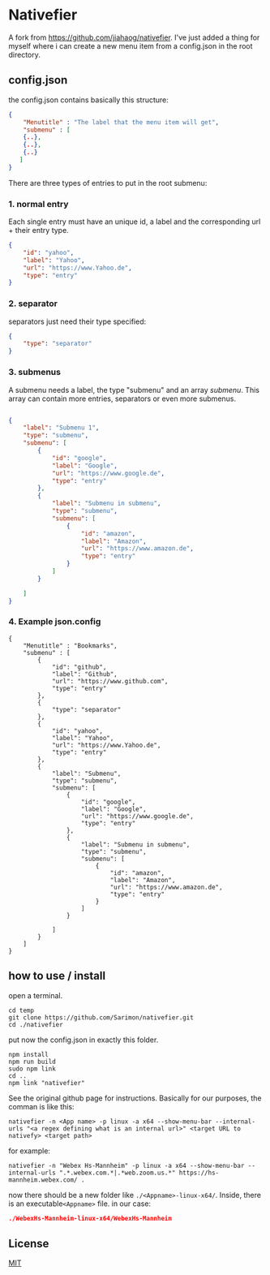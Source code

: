 # Nativefier

A fork from https://github.com/jiahaog/nativefier. I've just added a thing for myself where i can create a new menu item from a config.json in the root directory.

## config.json

the config.json contains basically this structure:

```json
{
    "Menutitle" : "The label that the menu item will get",
    "submenu" : [
    {..},
    {..},
    {..}
   ]
}
```

There are three types of entries to put in the root submenu:
### 1. normal entry 
Each single entry must have an unique id, a label and the corresponding url + their entry type.
```json
{
    "id": "yahoo",
    "label": "Yahoo",
    "url": "https://www.Yahoo.de",
    "type": "entry"
}
```
### 2. separator
separators just need their type specified:
```json
{
    "type": "separator"
}
```
### 3. submenus
A submenu needs a label, the type "submenu" and an array *submenu*. This array can contain more entries, separators or even more submenus.
```json

{
    "label": "Submenu 1",
    "type": "submenu",
    "submenu": [
        {
            "id": "google",
            "label": "Google",
            "url": "https://www.google.de",
            "type": "entry"
        },
        {
            "label": "Submenu in submenu",
            "type": "submenu",
            "submenu": [
                {
                    "id": "amazon",
                    "label": "Amazon",
                    "url": "https://www.amazon.de",
                    "type": "entry"
                }
            ]
        }

    ]
}
``` 

### 4. Example json.config

```
{
    "Menutitle" : "Bookmarks",
    "submenu" : [
        {
            "id": "github",
            "label": "Github",
            "url": "https://www.github.com",
            "type": "entry"
        },
        {
            "type": "separator"
        },
        {
            "id": "yahoo",
            "label": "Yahoo",
            "url": "https://www.Yahoo.de",
            "type": "entry"
        },
        {
            "label": "Submenu",
            "type": "submenu",
            "submenu": [
                {
                    "id": "google",
                    "label": "Google",
                    "url": "https://www.google.de",
                    "type": "entry"
                },
                {
                    "label": "Submenu in submenu",
                    "type": "submenu",
                    "submenu": [
                        {
                            "id": "amazon",
                            "label": "Amazon",
                            "url": "https://www.amazon.de",
                            "type": "entry"
                        }
                    ]
                }

            ]
        }
    ]
}
```

## how to use / install

open a terminal.
```mkdir temp
cd temp
git clone https://github.com/Sarimon/nativefier.git
cd ./nativefier
``` 
put now the config.json in exactly this folder.

```
npm install
npm run build
sudo npm link
cd ..
npm link "nativefier"
``` 

See the original github page for instructions. Basically for our purposes, the comman is like this:
```
nativefier -n <App name> -p linux -a x64 --show-menu-bar --internal-urls "<a regex defining what is an internal url>" <target URL to nativefy> <target path>
``` 
for example:

```
nativefier -n "Webex Hs-Mannheim" -p linux -a x64 --show-menu-bar --internal-urls ".*.webex.com.*|.*web.zoom.us.*" https://hs-mannheim.webex.com/ . 
```

now there should be a new folder like ``./<Appname>-linux-x64/``. Inside, there is an executable``<Appname>`` file. in our case:

```json
./WebexHs-Mannheim-linux-x64/WebexHs-Mannheim 
```

## License

[MIT](LICENSE.md)
